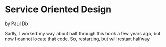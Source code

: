# Service Oriented Design

by Paul Dix

Sadly, I worked my way about half through this book a few years ago, but
now I cannot locate that code. So, restarting, but will restart halfway
